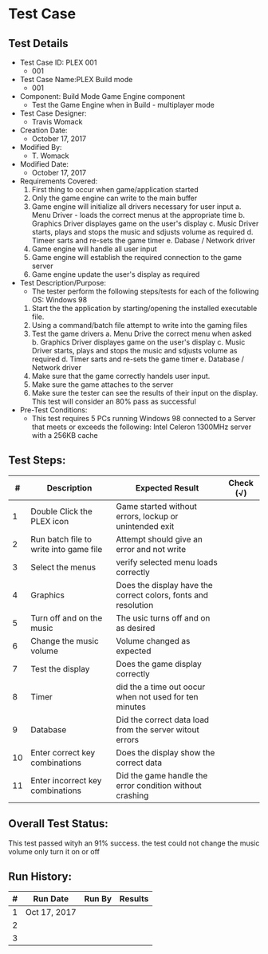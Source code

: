 # Test Case 

## Test Details

* Test Case ID: PLEX 001
  * 001
* Test Case Name:PLEX Build mode
  * 001
* Component: Build Mode Game Engine component
  * Test the Game Engine when in Build - multiplayer mode
* Test Case Designer:
  * Travis Womack
* Creation Date:
  * October 17, 2017
* Modified By:
  * T. Womack
* Modified Date:
  * October 17, 2017
* Requirements Covered:
  1. First thing to occur when game/application started
  2. Only the game engine can write to the main buffer
  3. Game engine will initialize all drivers necessary for user input
   a. Menu Driver - loads the correct menus at the appropriate time
   b. Graphics Driver displayes game on the user's display
   c. Music Driver starts, plays and stops the music and sdjusts volume as required
   d. Timeer sarts and re-sets the game timer
   e. Dabase / Network driver
  4. Game engine will handle all user input
  5. Game engine will establish the required connection to the game server
  6. Game engine update the user's display as required
* Test Description/Purpose:
  * The tester perform the following steps/tests for each of the following OS: Windows 98
  1. Start the the application by starting/opening the installed executable file.
  2. Using a command/batch file attempt to write into the gaming files
  3. Test the game drivers
   a. Menu Drive the correct menu when asked
   b. Graphics Driver displayes game on the user's display
   c. Music Driver starts, plays and stops the music and sdjusts volume as required
   d. Timer sarts and re-sets the game timer
   e. Database / Network driver
  4. Make sure that the game correctly handels user input.
  5. Make sure the game attaches to the server
  6. Make sure the tester can see the results of their input on the display.
  This test will consider an 80% pass as successful
* Pre-Test Conditions:
  * This test requires 5 PCs running Windows 98 connected to a Server that meets or exceeds the following:  Intel  Celeron 1300MHz server with a 256KB cache
## Test Steps: 
| # | Description | Expected Result | Check (√) |
| --- | --- | --- | --- |
| 1 |Double Click the PLEX icon| Game started without errors, lockup or unintended exit | |			
| 2 |Run batch file to write into game file |Attempt should give an error and not write | |			
| 3 |Select the menus |verify selected menu loads correctly | |			
| 4 |Graphics |Does the display have the correct colors, fonts and resolution | |
| 5 |Turn off and on the music |The usic turns off and on as desired | |
| 6 |Change the music volume|Volume changed as expected|
| 7 |Test the display |Does the game display correctly | |			
| 8 |Timer |did the a time out oocur when not used for ten minutes | |			
| 9 |Database |Did the correct data load from the server witout errors | |			
| 10 |Enter correct key combinations |Does the display show the correct data | |			
| 11 |Enter incorrect key combinations |Did the game handle the error condition without crashing | |			

## Overall Test Status:
This test passed wityh an 91% success. the test could not change the music volume only turn it on or off


## Run History:
| # |	Run Date |	Run By |	Results |
| --- | --- | --- | --- |
| 1 | Oct 17, 2017 | | |			
| 2 | | | |			
| 3 | | | |	
